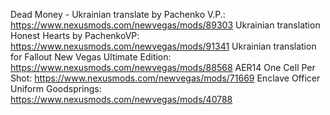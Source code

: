 Dead Money - Ukrainian translate by Pachenko V.P.: https://www.nexusmods.com/newvegas/mods/89303
Ukrainian translation Honest Hearts by PachenkoVP: https://www.nexusmods.com/newvegas/mods/91341
Ukrainian translation for Fallout New Vegas Ultimate Edition: https://www.nexusmods.com/newvegas/mods/88568
AER14 One Cell Per Shot: https://www.nexusmods.com/newvegas/mods/71669
Enclave Officer Uniform Goodsprings: https://www.nexusmods.com/newvegas/mods/40788